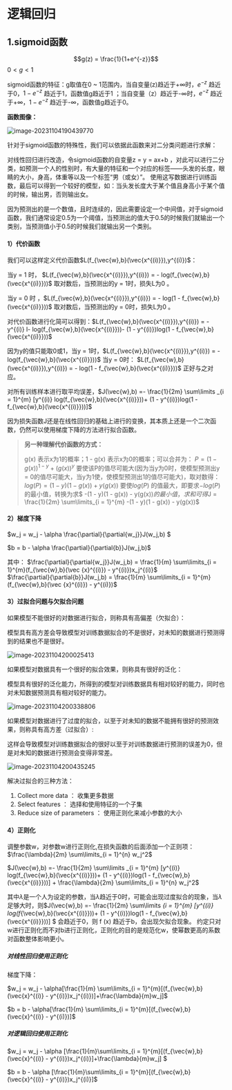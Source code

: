 # **逻辑回归**



## 1.sigmoid函数

$$g(z) = \frac{1}{1+e^{-z}}$$     $0<g<1$ 

sigmoid函数的特征：g取值在0 ~ 1范围内，当自变量(z)趋近于+∞时，$e^{-z}$ 趋近于0，$1 - e^{-z}$ 趋近于1，函数值g趋近于1 ；当自变量（z）趋近于-∞时，$e^{-z}$ 趋近于+∞，$1 - e^{-z}$ 趋近于-∞，函数值g趋近于0。

**函数图像：**

![image-20231104190439770](C:\Users\CooKu\AppData\Roaming\Typora\typora-user-images\image-20231104190439770.png)

针对于sigmoid函数的特殊性，我们可以依据此函数来对二分类问题进行求解：

对线性回归进行改造，令sigmoid函数的自变量z = y = ax+b ，对此可以进行二分类，如预测一个人的性别时，有大量的特征和一个对应的标签——头发的长度，眼睛的大小，身高，体重等以及一个标签“男（或女）”。 使用这写数据进行训练函数，最后可以得到一个较好的模型，如：当头发长度大于某个值且身高小于某个值的时候，输出男，否则输出女。

因为预测出的是一个数值，且时连续的，因此需要设定一个中间值，对于sigmoid函数，我们通常设定0.5为一个阈值，当预测出的值大于0.5的时候我们就输出一个类别，当预测值小于0.5的时候我们就输出另一个类别。

#### 1）代价函数

我们可以这样定义代价函数$L(f_{\vec{w},b}(\vec{x^{(i)}}),y^{(i)})$：

当y = 1 时， $L(f_{\vec{w},b}(\vec{x^{(i)}}),y^{(i)}) = - log(f_{\vec{w},b}(\vec{x^{(i)}}))$ 取对数后，当预测出的y = 1时，损失L为0 。

当y = 0 时 ，$L(f_{\vec{w},b}(\vec{x^{(i)}}),y^{(i)}) = - log(1 - f_{\vec{w},b}(\vec{x^{(i)}}))$  取对数后，当预测出的y = 0时，损失L为0 。



对代价函数进行化简可以得到：$L(f_{\vec{w},b}(\vec{x^{(i)}}),y^{(i)}) = -y^{(i)} l- log(f_{\vec{w},b}(\vec{x^{(i)}}))- (1 - y^{(i)})log(1 - f_{\vec{w},b}(\vec{x^{(i)}}))$

因为y的值只能取0或1，当y = 1时，$L(f_{\vec{w},b}(\vec{x^{(i)}}),y^{(i)}) = - log(f_{\vec{w},b}(\vec{x^{(i)}}))$ 当y = 0时： $L(f_{\vec{w},b}(\vec{x^{(i)}}),y^{(i)}) = - log(1 - f_{\vec{w},b}(\vec{x^{(i)}}))$ 正好与之对应。

对所有训练样本进行取平均误差，$J(\vec{w},b) =- \frac{1}{2m}  \sum\limits _{i = 1}^{m} [y^{(i)} log(f_{\vec{w},b}(\vec{x^{(i)}}))+ (1 - y^{(i)})log(1 - f_{\vec{w},b}(\vec{x^{(i)}}))]$

因为损失函数J还是在线性回归的基础上进行的变换，其本质上还是一个二次函数，仍然可以使用梯度下降的方法进行拟合函数。

> **另一种理解代价函数的方式：**
>
> g(x) 表示x为1的概率；1 - g(x) 表示x为0的概率；可以合并为： $P=(1 - g(x))^{1-y} + (g(x))^y$  要使该P的值尽可能大(因为当y为0时，使模型预测出y = 0的值尽可能大，当y为1使，使模型预测出1的值尽可能大)，取对数得：$log(P)=(1 - y)(1 - g(x)) + y(g(x))$ 要使$log(P)$ 的值最大，即要求$- log(P)$ 的最小值，转换为求$ -(1 - y)(1 - g(x))  - y(g(x))$的最小值，求和可得$J = \frac{1}{2m} \sum\limits_{i = 1}^{m} -(1 - y)(1 - g(x))  - y(g(x))$

#### 2）梯度下降

$w_j = w_j - \alpha \frac{\partial}{\partial{w_j}}J(w_j,b) $

$b = b - \alpha \frac{\partial}{\partial{b}}J(w_j,b)$

其中：
$\frac{\partial}{\partial{w_j}}J(w_j,b) = \frac{1}{m} \sum\limits_{i = 1}^{m}(f_{\vec{w},b}(\vec {x}^{(i)}) - y^{(i)})x_j^{(i)}$  
$\frac{\partial}{\partial{b}}J(w_j,b) = \frac{1}{m} \sum\limits_{i = 1}^{m}(f_{\vec{w},b}(\vec {x}^{(i)}) - y^{(i)})$  



#### 3）过拟合问题与欠拟合问题

如果模型不能很好的对数据进行拟合，则称具有高偏差（欠拟合）：

模型具有高方差会导致模型对训练数据拟合的不是很好，对未知的数据进行预测得到的结果也不是很好。

![image-20231104200025413](C:\Users\CooKu\AppData\Roaming\Typora\typora-user-images\image-20231104200025413.png)

如果模型对数据具有一个很好的拟合效果，则称具有很好的泛化：

模型具有很好的泛化能力，所得到的模型对训练数据具有相对较好的能力，同时也对未知数据预测具有相对较好的能力。

![image-20231104200338806](C:\Users\CooKu\AppData\Roaming\Typora\typora-user-images\image-20231104200338806.png)

如果模型对数据进行了过度的拟合，以至于对未知的数据不能拥有很好的预测效果，则称具有高方差（过拟合）:

这样会导致模型对训练数据拟合的很好以至于对训练数据进行预测的误差为0，但是对未知的数据进行预测会变得非常差。

![image-20231104200435245](C:\Users\CooKu\AppData\Roaming\Typora\typora-user-images\image-20231104200435245.png)



解决过拟合的三种方法：

1. Collect more data  ： 收集更多数据
2. Select features   ： 选择和使用特征的一个子集
3. Reduce size of parameters   ： 使用正则化来减小参数的大小

#### 4）正则化

调整参数w，对参数w进行正则化,在损失函数的后面添加一个正则项：$\frac{\lambda}{2m} \sum\limits_{i = 1}^{n} w_j^2$

$J(\vec{w},b) =- \frac{1}{2m}  \sum\limits _{i = 1}^{m} [y^{(i)} log(f_{\vec{w},b}(\vec{x^{(i)}}))+ (1 - y^{(i)})log(1 - f_{\vec{w},b}(\vec{x^{(i)}}))] + \frac{\lambda}{2m} \sum\limits_{i = 1}^{n} w_j^2$

 其中$\lambda$是一个人为设定的参数，当$\lambda$趋近于0时，可能会出现过度拟合的现象，当$\lambda$足够大时，则$J(\vec{w},b) =- \frac{1}{2m}  \sum\limits _{i = 1}^{m} [y^{(i)} log(f_{\vec{w},b}(\vec{x^{(i)}}))+ (1 - y^{(i)})log(1 - f_{\vec{w},b}(\vec{x^{(i)}}))] $ 会趋近于0，则 f (x) 趋近于b，会出现欠拟合现象。
约定只对w进行正则化而不对b进行正则化，正则化的目的是规范化w，使幂数更高的系数对函数整体影响更小。



##### 对线性回归使用正则化

梯度下降：

$w_j = w_j - \alpha[\frac{1}{m} \sum\limits_{i = 1}^{m}[(f_{\vec{w},b}(\vec{x}^{(i)} - y^{(i)})x_j^{(i)})]+\frac{\lambda}{m}w_j]$

$b = b - \alpha[\frac{1}{m} \sum\limits_{i = 1}^{m}[(f_{\vec{w},b}(\vec{x}^{(i)} - y^{(i)})]$

##### 对逻辑回归使用正则化

$w_j = w_j - \alpha [\frac{1}{m}\sum\limits_{i = 1}^{m}[(f_{\vec{w},b}(\vec{x}^{(i)} - y^{(i)})x_j^{(i)}]+\frac{\lambda}{m}w_j] $

$b = b - \alpha [\frac{1}{m}\sum\limits_{i = 1}^{m}[(f_{\vec{w},b}(\vec{x}^{(i)} - y^{(i)})x_j^{(i)}]$

